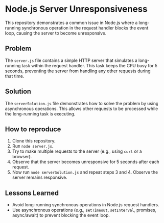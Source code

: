 # Node.js Server Unresponsiveness

This repository demonstrates a common issue in Node.js where a long-running synchronous operation in the request handler blocks the event loop, causing the server to become unresponsive.

## Problem
The `server.js` file contains a simple HTTP server that simulates a long-running task within the request handler. This task keeps the CPU busy for 5 seconds, preventing the server from handling any other requests during that time.

## Solution
The `serverSolution.js` file demonstrates how to solve the problem by using asynchronous operations. This allows other requests to be processed while the long-running task is executing.

## How to reproduce
1. Clone this repository.
2. Run `node server.js`.
3. Try to make multiple requests to the server (e.g., using `curl` or a browser).
4. Observe that the server becomes unresponsive for 5 seconds after each request.
5. Now run `node serverSolution.js` and repeat steps 3 and 4. Observe the server remains responsive.

## Lessons Learned
- Avoid long-running synchronous operations in Node.js request handlers.
- Use asynchronous operations (e.g., `setTimeout`, `setInterval`, promises, async/await) to prevent blocking the event loop.